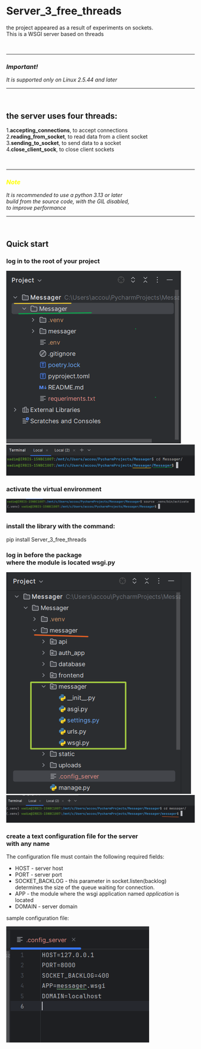 
# Server_3_free_threads
the project appeared as a result of experiments on sockets. <br>
This is a WSGI server based on threads

<br>

***
### *Important!*
*It is supported only on Linux 2.5.44 and later*
***

<br>

## the server uses four threads:
1.<b>accepting_connections</b>, to accept connections<br>
2.<b>reading_from_socket</b>, to read data from a client socket<br>
3.<b>sending_to_socket</b>, to send data to a socket<br>
4.<b>close_client_sock</b>, to close client sockets<br>

<br>

***
### *<p style="color: yellow;">Note</p>*
*It is recommended to use a python 3.13 or later<br>
build from the source code, with the GIL disabled,<br> 
to improve performance*
***

<br>

## Quick start

### log in to the root of your project
<img src="img/1.1.png">
<img src="img/1.2.png">

<h3>activate the virtual environment</h3>

<img src="img/2.1.png">

### install the library with the command:<br>
pip install Server_3_free_threads

### log in before the package <br>where the module is located wsgi.py
<img src="img/3.1.png">
<img src="img/3.2.png">

### create a text configuration file for the server<br> with any name

The configuration file must contain the following required fields:

* HOST - server host
* PORT - server port
* SOCKET_BACKLOG - this parameter in socket.listen(backlog) <br>determines the size of the queue waiting for connection.
* APP - the module where the wsgi application named *application* is located
* DOMAIN - server domain

sample configuration file:

<img src="img/3.3.png">



